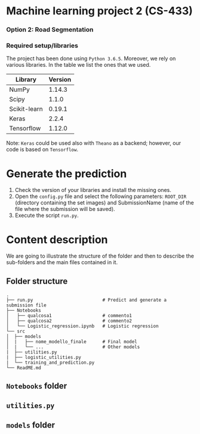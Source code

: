 # Machine learning project 2 (CS-433)
### Option 2: Road Segmentation


### Required setup/libraries
The project has been done using `Python 3.6.5`. Moreover, we rely on various libraries. In the table we list the ones that we used.

| Library       | Version       |
| ------------- |---------------|
| NumPy       | 1.14.3        |
| Scipy       | 1.1.0         |
| Scikit-learn| 0.19.1        |
| Keras       | 2.2.4         |
| Tensorflow  | 1.12.0        |

Note: `Keras` could be used also with `Theano` as a backend; however, our code is based on `Tensorflow`.

# Generate the prediction
1. Check the version of your libraries and install the missing ones.
2. Open the `config.py` file and select the following parameters: `ROOT_DIR` (directory containing the set images) and SubmissionName (name of the file where the submission will be saved).
3. Execute the script `run.py`. 

# Content description
We are going to illustrate the structure of the folder and then to describe the sub-folders and the main files contained in it.

## Folder structure

    .
    ├── run.py                          # Predict and generate a submission file
    ├── Notebooks                       
    │   ├── qualcosa1                   # commento1
    │   ├── qualcosa2                   # commento2
    │   └── Logistic_regression.ipynb   # Logistic regression
    └── src
    │  ├── models                       
    │  |   ├── nome_modello_finale      # Final model
    │  |   └── ...                      # Other models
    |  ├── utilities.py                 
    |  ├── logistic_utilities.py
    |  └── training_and_prediction.py
    └── ReadME.md

## `Notebooks` folder
## `utilities.py`
## `models` folder
